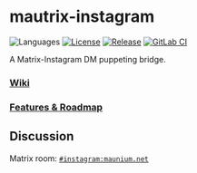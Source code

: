 # mautrix-instagram
![Languages](https://img.shields.io/github/languages/top/tulir/mautrix-instagram.svg)
[![License](https://img.shields.io/github/license/tulir/mautrix-instagram.svg)](LICENSE)
[![Release](https://img.shields.io/github/release/tulir/mautrix-instagram/all.svg)](https://github.com/tulir/mautrix-instagram/releases)
[![GitLab CI](https://mau.dev/tulir/mautrix-instagram/badges/master/pipeline.svg)](https://mau.dev/tulir/mautrix-instagram/container_registry)

A Matrix-Instagram DM puppeting bridge.

### [Wiki](https://github.com/tulir/mautrix-instagram/wiki)

### [Features & Roadmap](https://github.com/tulir/mautrix-instagram/blob/master/ROADMAP.md)

## Discussion
Matrix room: [`#instagram:maunium.net`](https://matrix.to/#/#instagram:maunium.net)
